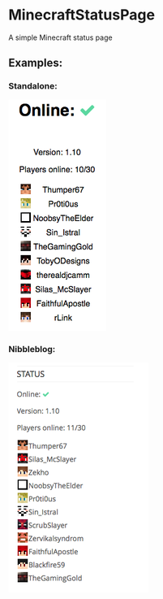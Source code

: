 # MinecraftStatusPage
A simple Minecraft status page

## Examples:

### Standalone:

![standalone2](img/main.png)


### Nibbleblog:

![nibbleblog](img/nibbleblog.png)
